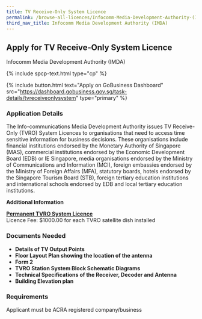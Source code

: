 ```yaml
---
title: TV Receive-Only System Licence
permalink: /browse-all-licences/Infocomm-Media-Development-Authority-(IMDA)/TV-Receive-Only-System-Licence
third_nav_title: Infocomm Media Development Authority (IMDA)
---
```


## Apply for TV Receive-Only System Licence

Infocomm Media Development Authority (IMDA)

{% include spcp-text.html type="cp" %}

{% include button.html text="Apply on GoBusiness Dashboard" src="https://dashboard.gobusiness.gov.sg/task-details/tvreceiveonlysystem" type="primary" %}

<H3>Application Details</H3>

<p>The Info-communications Media Development Authority issues TV Receive-Only (TVRO) System Licences to organisations that need to access time sensitive information for business decisions. These organisations include financial institutions endorsed by the Monetary Authority of Singapore (MAS), commercial institutions endorsed by the Economic Development Board (EDB) or IE Singapore, media organisations endorsed by the Ministry of Communications and Information (MCI), foreign embassies endorsed by the Ministry of Foreign Affairs (MFA), statutory boards, hotels endorsed by the Singapore Tourism Board (STB), foreign tertiary education institutions and international schools endorsed by EDB and local tertiary education institutions.</p>

<strong>Additional Information</strong>

<p><strong><u>Permanent TVRO System Licence</u></strong><br />Licence Fee: $1000.00 for each TVRO satellite dish installed</p>

<H3>Documents Needed</H3>

<ul>
<li><strong>Details of TV Output Points</strong></li>
<li><strong>Floor Layout Plan showing the location of the antenna</strong></li>
<li><strong>Form 2</strong></li>
<li><strong>TVRO Station System Block Schematic Diagrams</strong></li>
<li><strong>Technical Specifications of the Receiver, Decoder and Antenna</strong></li>
<li><strong>Building Elevation plan</strong></li>
</ul>

<H3>Requirements</H3>

Applicant must be ACRA registered company/business

